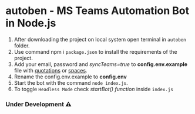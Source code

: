 # autoben - MS Teams Automation Bot in Node.js

1. After downloading the project on local system open terminal in `autoben` folder.
2. Use command npm i `package.json` to install the requirements of the project.
3. Add your email, password and _syncTeams=true_ to **config.env.example** file with <ins>quotations</ins> or <ins>spaces</ins>.
4. Rename the config.env.example to **config.env**
5. Start the bot with the command `node index.js`.
6. To toggle `Headless Mode` check _startBot() function_ inside `index.js`


### Under Development ⚠
